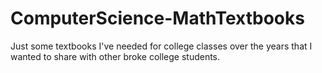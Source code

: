 # ComputerScience-MathTextbooks
Just some textbooks I've needed for college classes over the years that I wanted to share with other broke college students.
